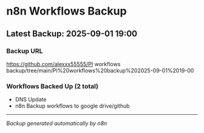 # n8n Workflows Backup

## Latest Backup: 2025-09-01 19:00

### Backup URL
https://github.com/alexxx55555/PI workflows backup/tree/main/PI%20workflows%20backup%202025-09-01%2019-00

### Workflows Backed Up (2 total)
- DNS Update
- n8n Backup workflows to google drive/github

---
*Backup generated automatically by n8n*